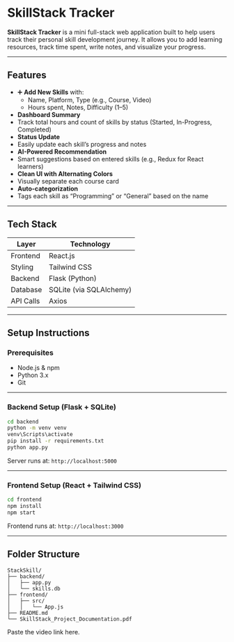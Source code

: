 #  SkillStack Tracker

**SkillStack Tracker** is a mini full-stack web application built to help users track their personal skill development journey. It allows you to add learning resources, track time spent, write notes, and visualize your progress.

---

## Features

- ➕ **Add New Skills** with:
  - Name, Platform, Type (e.g., Course, Video)
  - Hours spent, Notes, Difficulty (1–5)
-  **Dashboard Summary**
  - Track total hours and count of skills by status (Started, In-Progress, Completed)
-  **Status Update**
  - Easily update each skill’s progress and notes
-  **AI-Powered Recommendation**
  - Smart suggestions based on entered skills (e.g., Redux for React learners)
-  **Clean UI with Alternating Colors**
  - Visually separate each course card
-  **Auto-categorization**
  - Tags each skill as “Programming” or “General” based on the name

---

## Tech Stack

| Layer      | Technology         |
|------------|--------------------|
| Frontend   | React.js           |
| Styling    | Tailwind CSS       |
| Backend    | Flask (Python)     |
| Database   | SQLite (via SQLAlchemy) |
| API Calls  | Axios              |

---

## Setup Instructions

### Prerequisites
- Node.js & npm
- Python 3.x
- Git

---

### Backend Setup (Flask + SQLite)
```bash
cd backend
python -m venv venv
venv\Scripts\activate
pip install -r requirements.txt
python app.py
```
Server runs at: `http://localhost:5000`

---

### Frontend Setup (React + Tailwind CSS)
```bash
cd frontend
npm install
npm start
```
Frontend runs at: `http://localhost:3000`

---

## Folder Structure

```
StackSkill/
├── backend/
│   ├── app.py
│   └── skills.db
├── frontend/
│   ├── src/
│   │   └── App.js
├── README.md
└── SkillStack_Project_Documentation.pdf
```


Paste the video link here.
